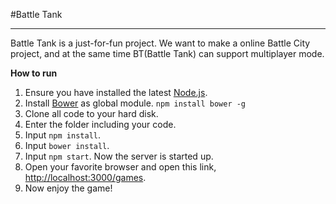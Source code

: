 #Battle Tank 

---
Battle Tank is a just-for-fun project. We want to make a online Battle City project, and at the same time BT(Battle Tank) can support multiplayer mode.

**How to run**  
1. Ensure you have installed the latest [Node.js](http://nodejs.org/).  
2. Install [Bower](http://bower.io/) as global module. `npm install bower -g`  
3. Clone all code to your hard disk.  
4. Enter the folder including your code.  
5. Input `npm install`.  
6. Input `bower install`.  
7. Input `npm start`. Now the server is started up.  
8. Open your favorite browser and open this link, [http://localhost:3000/games](http://localhost:3000/games).  
9. Now enjoy the game!


